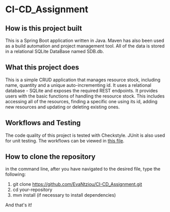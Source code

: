 # CI-CD_Assignment
## How is this project built
This is a Spring Boot application written in Java. Maven has also been used as a build automation and project management tool. All of the data is stored in a relational SQLite DataBase named SDB.db.
## What this project does
This is a simple CRUD application that manages resource stock, including name, quantity and a unique auto-incrementing id. It uses a relational database - SQLite and exposes the required REST endpoints. It provides users with the basic functions of handling the resource stock. This includes accessing all of the resources, finding a specific one using its id, adding new resources and updating or deleting existing ones.
## Workflows and Testing
The code quality of this project is tested with Checkstyle. JUnit is also used for unit testing. The workflows can be viewed in [this  file](.github/workflows/ci.ym).
## How to clone the repository
in the command line, after you have navigated to the desired file, type the following:
1. git clone https://github.com/EvaNtziou/CI-CD_Assignment.git
2. cd your-repository
3. mvn install (if necessary to install dependencies)
   
And that's it!
